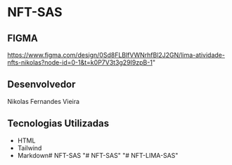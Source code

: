 # NFT-SAS

## FIGMA
https://www.figma.com/design/0Sd8FLBlfVWNrhfBl2J2GN/lima-atividade-nfts-nikolas?node-id=0-1&t=k0P7V3t3g29I9zpB-1" 

## Desenvolvedor
Nikolas Fernandes Vieira

## Tecnologias Utilizadas
- HTML
- Tailwind
- Markdown# NFT-SAS
"# NFT-SAS" 
"# NFT-LIMA-SAS" 
